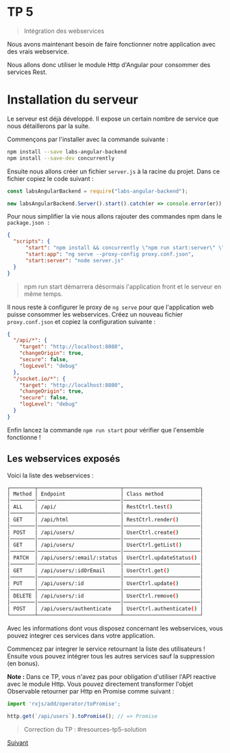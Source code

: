 # TP 5
> Intégration des webservices

Nous avons maintenant besoin de faire fonctionner notre application avec des vrais webservice.

Nous allons donc utiliser le module Http d'Angular pour consommer des services Rest.

# Installation du serveur

Le serveur est déjà développé. Il expose un certain nombre de service que nous détaillerons par la suite.

Commençons par l'installer avec la commande suivante :

```bash
npm install --save labs-angular-backend
npm install --save-dev concurrently
```

Ensuite nous allons créer un fichier `server.js` à la racine du projet. Dans ce fichier copiez le code suivant :

```javascript
const labsAngularBackend = require("labs-angular-backend");

new labsAngularBackend.Server().start().catch(er => console.error(er));
```

Pour nous simplifier la vie nous allons rajouter des commandes npm dans le `package.json :`

```json
{
  "scripts": {
      "start": "npm install && concurrently \"npm run start:server\" \"npm run start:app\"",
      "start:app": "ng serve --proxy-config proxy.conf.json",
      "start:server": "node server.js"
  }
}
```
> npm run start démarrera désormais l'application front et le serveur en même temps.

Il nous reste à configurer le proxy de `ng serve` pour que l'application web puisse consommer les webservices.
Créez un nouveau fichier `proxy.conf.json` et copiez la configuration suivante :

```json
{
  "/api/*": {
    "target": "http://localhost:8080",
    "changeOrigin": true,
    "secure": false,
    "logLevel": "debug"
  },
  "/socket.io/*": {
    "target": "http://localhost:8080",
    "changeOrigin": true,
    "secure": false,
    "logLevel": "debug"
  }
}
```

Enfin lancez la commande `npm run start` pour vérifier que l'ensemble fonctionne !

## Les webservices exposés

Voici la liste des webservices :

```bash
┌────────┬───────────────────────────┬─────────────────────────┐
│ Method │ Endpoint                  │ Class method            │
│────────│───────────────────────────│─────────────────────────│
│ ALL    │ /api/                     │ RestCtrl.test()         │
│────────│───────────────────────────│─────────────────────────│
│ GET    │ /api/html                 │ RestCtrl.render()       │
│────────│───────────────────────────│─────────────────────────│
│ POST   │ /api/users/               │ UserCtrl.create()       │
│────────│───────────────────────────│─────────────────────────│
│ GET    │ /api/users/               │ UserCtrl.getList()      │
│────────│───────────────────────────│─────────────────────────│
│ PATCH  │ /api/users/:email/:status │ UserCtrl.updateStatus() │
│────────│───────────────────────────│─────────────────────────│
│ GET    │ /api/users/:idOrEmail     │ UserCtrl.get()          │
│────────│───────────────────────────│─────────────────────────│
│ PUT    │ /api/users/:id            │ UserCtrl.update()       │
│────────│───────────────────────────│─────────────────────────│
│ DELETE │ /api/users/:id            │ UserCtrl.remove()       │
│────────│───────────────────────────│─────────────────────────│
│ POST   │ /api/users/authenticate   │ UserCtrl.authenticate() │
└────────┴───────────────────────────┴─────────────────────────┘
```

Avec les informations dont vous disposez concernant les webservices, vous pouvez integrer 
ces services dans votre application.

Commencez par integrer le service retournant la liste des utilisateurs !
Ensuite vous pouvez intégrer tous les autres services sauf la suppression (en bonus).

**Note :** Dans ce TP, vous n'avez pas pour obligation d'utiliser l'API reactive avec le module Http.
 Vous pouvez directement transformer l'objet Observable retourner par Http en Promise comme suivant :
 
```typescript
import 'rxjs/add/operator/toPromise';

http.get(`/api/users`).toPromise(); // => Promise 
```

> Correction du TP : #resources-tp5-solution


[Suivant](tp6-programmation-reactive-websocket.md)

